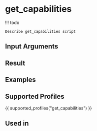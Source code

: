 

# get_capabilities

<!-- prettier-ignore -->
!!! todo

    Describe get_capabilities script

## Input Arguments

## Result

## Examples

## Supported Profiles

{{ supported_profiles("get_capabilities") }}

## Used in
